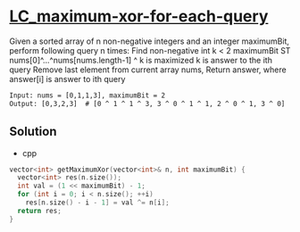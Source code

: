 # [LC_maximum-xor-for-each-query](https://leetcode.com/problems/maximum-xor-for-each-query)

Given a sorted array of n non-negative integers and an integer maximumBit, perform following query n times:
Find non-negative int k < 2 maximumBit ST nums[0]^...^nums[nums.length-1] ^ k is maximized
  k is answer to the ith query
Remove last element from current array nums, Return answer, where answer[i] is answer to ith query

```txt
Input: nums = [0,1,1,3], maximumBit = 2
Output: [0,3,2,3]  # [0 ^ 1 ^ 1 ^ 3, 3 ^ 0 ^ 1 ^ 1, 2 ^ 0 ^ 1, 3 ^ 0]
```

## Solution

* cpp

```cpp
vector<int> getMaximumXor(vector<int>& n, int maximumBit) {
  vector<int> res(n.size());
  int val = (1 << maximumBit) - 1;
  for (int i = 0; i < n.size(); ++i)
    res[n.size() - i - 1] = val ^= n[i];
  return res;
}
```
